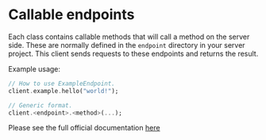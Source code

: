 # Callable endpoints

Each class contains callable methods that will call a method on the server side. These are normally defined in the `endpoint` directory in your server project. This client sends requests to these endpoints and returns the result.

Example usage:

```dart
// How to use ExampleEndpoint.
client.example.hello("world!");

// Generic format.
client.<endpoint>.<method>(...);
```

Please see the full official documentation [here](https://docs.serverpod.dev)

